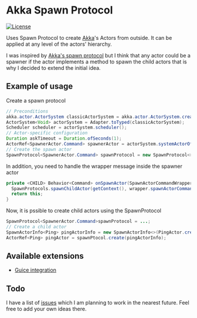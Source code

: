 # Akka Spawn Protocol

[![License](https://img.shields.io/badge/license-MIT-blue.svg)](http://www.opensource.org/licenses/MIT)

Uses Spawn Protocol to create [Akka](http://akka.io/)'s Actors from outside. It can be applied at any level of the actors' hierarchy.

I was inspired by [Akka's spawn protocol](https://doc.akka.io/japi/akka/current/akka/actor/typed/SpawnProtocol$.html) but I think that any actor could be a spawner if the actor implements a method to spawn the child actors that is why I decided to extend the initial idea.

## Example of usage

Create a spawn protocol

```java
// Preconditions
akka.actor.ActorSystem classicActorSystem = akka.actor.ActorSystem.create();
ActorSystem<Void> actorSystem = Adapter.toTyped(classicActorSystem);
Scheduler scheduler = actorSystem.scheduler();
// Actor-specific configuration
Duration askTimeout = Duration.ofSeconds(1);
ActorRef<SpawnerActor.Command> spawnerActor = actorSystem.systemActorOf(SpawnerActor.create(), "rootActor", Props.empty());
// Create the spawn actor
SpawnProtocol<SpawnerActor.Command> spawnProtocol = new SpawnProtocol<>(scheduler, askTimeout, spawnerActor, SpawnActorCommandWrapper::new);
```

In addition, you need to handle the wrapper message inside the spawner actor
```java
private <CHILD> Behavior<Command> onSpawnActor(SpawnActorCommandWrapper<CHILD> wrapper) {
  SpawnProtocols.spawnChildActor(getContext(), wrapper.spawnActorCommand());
  return this;
}
```

Now, it is pssible to create child actors using the SpawnProtocol

```java
SpawnProtocol<SpawnerActor.Command>spawnProtocol = ...;
// Create a child actor
SpawnActorInfo<Ping> pingActorInfo = new SpawnActorInfo<>(PingActor.create(), ActorCreationStrategy.unique("pinger"));
ActorRef<Ping> pingActor = spawnPtocol.create(pingActorInfo);
```

## Available extensions

* [Guice integration](extensions/guice/README.md)

## Todo

I have a list of [issues](https://github.com/dmmax/akka-spawn-protocol/issues) which I am planning to work in the nearest future. Feel free
to add your own ideas there.
